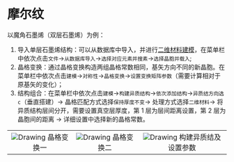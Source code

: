 # 摩尔纹

以魔角石墨烯（双层石墨烯）为例：

1. 导入单层石墨烯结构：可以从数据库中导入，并进行[二维材料建模](./chapter_23.md)，在菜单栏中依次点击`文件`→`从数据库导入`→`选择对应元素并搜素`→`选择晶胞并载入`;
2. 晶格变换：通过晶格变换构造两组晶格常数相同，基矢方向不同的新晶胞。在菜单栏中依次点击`建模`→`对称性`→`晶格变换`→`设置变换矩阵参数`（需要计算相对于原基矢的变化）；
3. 结构组合：在菜单栏中依次点击`建模`→`构建异质结构`→`依次添加结构`→`异质结方向选c`（垂直搭建）→ 晶格匹配方式选择`保持厚度不变`→ 处理方式选择`二维材料`→ 将异质结构层间分开，需要设置真空层厚度，第 1 层为层间距离设置，第 2 层为晶胞间的距离 → 详细设置中选择新的晶格常数。

<table><tr>
    <td> 
        <center>
            <img src={require('./nested/37.png').default} alt="Drawing" />
            <font>晶格变换一</font>
        </center>
    </td>
    <td> 
        <center>
            <img src={require('./nested/38.png').default} alt="Drawing" />
            <font>晶格变换二</font>
        </center>
    </td>
    <td> 
        <center>
            <img src={require('./nested/39.png').default} alt="Drawing" />
            <font>构建异质结及设置参数</font>
        </center>
    </td>
</tr></table>
